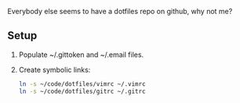 Everybody else seems to have a dotfiles repo on github, why not me?

Setup
-----
1. Populate ~/.gittoken and ~/.email files.
2. Create symbolic links:

	```bash
	ln -s ~/code/dotfiles/vimrc ~/.vimrc
	ln -s ~/code/dotfiles/gitrc ~/.gitrc
	```

